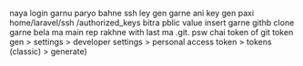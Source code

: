 naya login garnu paryo bahne ssh ley gen garne
ani key gen paxi home/laravel/ssh /authorized_keys bitra pblic value insert garne
githb clone garne bela ma main rep rakhne with last ma .git.
psw chai token of git
token gen > settings > developer settings > personal access token > tokens (classic) > generate)
